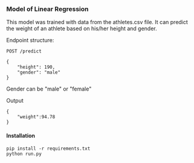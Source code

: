 ### Model of Linear Regression

This model was trained with data from the athletes.csv file. It can predict the weight of an athlete based on his/her height and gender.

Endpoint structure:

```
POST /predict

{
    "height": 190,
    "gender": "male"
}
```

Gender can be "male" or "female"

Output

```
{
    "weight":94.78
}
```

#### Installation

```
pip install -r requirements.txt
python run.py
```
